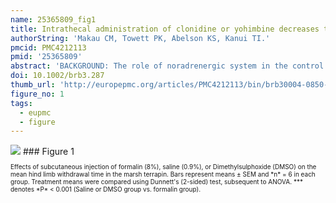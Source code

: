 ```yaml
---
name: 25365809_fig1
title: Intrathecal administration of clonidine or yohimbine decreases the nociceptive behavior caused by formalin injection in the marsh terrapin (Pelomedusa subrufa).
authorString: 'Makau CM, Towett PK, Abelson KS, Kanui TI.'
pmcid: PMC4212113
pmid: '25365809'
abstract: 'BACKGROUND: The role of noradrenergic system in the control of nociception is documented in some vertebrate animals. However, there are no data showing the role of this system on nociception in the marsh terrapins. METHODOLOGY: In this study, the antinociceptive action of intrathecal administration of the α 2-adrenoreceptor agonist clonidine and α 2-adrenoreceptor antagonist yohimbine was evaluated in the African marsh terrapin using the formalin test. The interaction of clonidine and yohimbine was also evaluated. RESULTS: Intrathecal administration of clonidine (37.5 or 65 μg/kg) caused a significant reduction in the mean time spent in pain-related behavior. Yohimbine, at a dose of 25 μg/kg, significantly blocked the effect of clonidine (65 μg/kg). However, administration of yohimbine (40 or 53 μg/kg) caused a significant reduction in the mean time spent in pain-related behavior. Intrathecal administration of yohimbine (53 μg/kg) followed immediately by intrathecal injection of the serotonergic methysergide maleate (20 μg/kg) resulted in a significant reversal of the antinociceptive effect of yohimbine. CONCLUSION: The present study documented the intrathecal administration of drugs in the marsh terrapin, a technique that can be applied in future studies on these animals. The data also suggest the involvement of both α 2-adrenoreceptors and 5HT receptors in the modulation of nociception in testudines.'
doi: 10.1002/brb3.287
thumb_url: 'http://europepmc.org/articles/PMC4212113/bin/brb30004-0850-f1.gif'
figure_no: 1
tags:
  - eupmc
  - figure
---
```

<img src='http://europepmc.org/articles/PMC4212113/bin/brb30004-0850-f1.jpg' style='max-height: 300px'>
### Figure 1
<p style='font-size: 10px;'>Effects of subcutaneous injection of formalin (8%), saline (0.9%), or Dimethylsulphoxide (DMSO) on the mean hind limb withdrawal time in the marsh terrapin. Bars represent means&nbsp;±&nbsp;SEM and *n*&nbsp;=&nbsp;6 in each group. Treatment means were compared using Dunnett's (2-sided) test, subsequent to ANOVA. *** denotes *P*&nbsp;&lt;&nbsp;0.001 (Saline or DMSO group vs. formalin group).</p>
